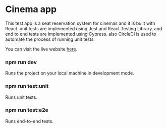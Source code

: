 # Cinema app

This test app is a seat reservation system for cinemas and it is built with React. unit tests are implemented using Jest and React Testing Library. and end to end tests are implemented using Cypress. also CircleCI is used to automate the process of running unit tests.

You can visit the live website [here](https://cinema-web-app.netlify.app/).

### npm run dev
Runs the project on your local machine in development mode.

### npm run test:unit
Runs unit tests.

### npm run test:e2e
Runs end-to-end tests.

